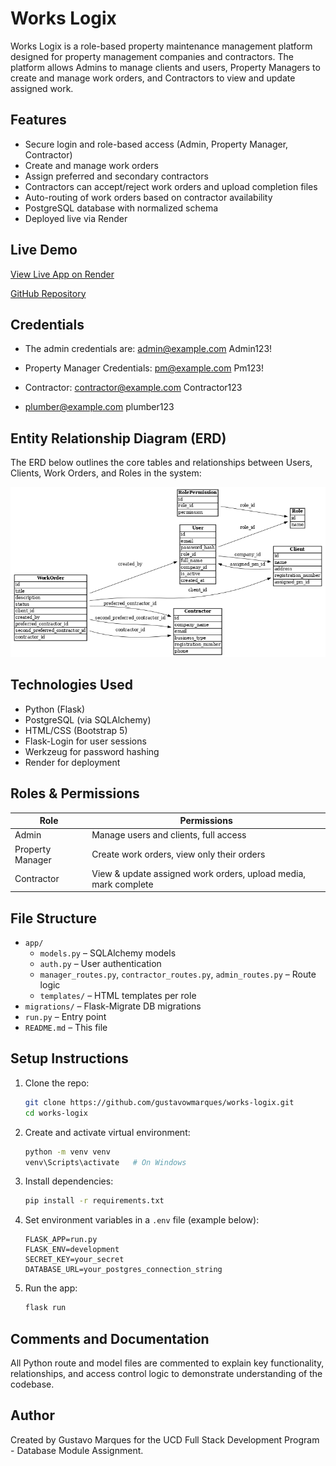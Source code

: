 # Works Logix

Works Logix is a role-based property maintenance management platform designed for property management companies and contractors. The platform allows Admins to manage clients and users, Property Managers to create and manage work orders, and Contractors to view and update assigned work.

## Features

- Secure login and role-based access (Admin, Property Manager, Contractor)
- Create and manage work orders
- Assign preferred and secondary contractors
- Contractors can accept/reject work orders and upload completion files
- Auto-routing of work orders based on contractor availability
- PostgreSQL database with normalized schema
- Deployed live via Render

## Live Demo

[View Live App on Render](https://works-logix.onrender.com)

[GitHub Repository](https://github.com/gustavowmarques/works-logix.git)

## Credentials

- The admin credentials are:
admin@example.com
Admin123!

- Property Manager Credentials:
pm@example.com
Pm123!

- Contractor:
contractor@example.com
Contractor123

- plumber@example.com
plumber123

## Entity Relationship Diagram (ERD)

The ERD below outlines the core tables and relationships between Users, Clients, Work Orders, and Roles in the system:

![ER Diagram](works_logix_er_diagram.png)

## Technologies Used

- Python (Flask)
- PostgreSQL (via SQLAlchemy)
- HTML/CSS (Bootstrap 5)
- Flask-Login for user sessions
- Werkzeug for password hashing
- Render for deployment

## Roles & Permissions

| Role            | Permissions                                                        |
|-----------------|---------------------------------------------------------------------|
| Admin           | Manage users and clients, full access                              |
| Property Manager| Create work orders, view only their orders                         |
| Contractor      | View & update assigned work orders, upload media, mark complete    |

## File Structure

- `app/`
  - `models.py` – SQLAlchemy models
  - `auth.py` – User authentication
  - `manager_routes.py`, `contractor_routes.py`, `admin_routes.py` – Route logic
  - `templates/` – HTML templates per role
- `migrations/` – Flask-Migrate DB migrations
- `run.py` – Entry point
- `README.md` – This file

## Setup Instructions

1. Clone the repo:
   ```bash
   git clone https://github.com/gustavowmarques/works-logix.git
   cd works-logix
   ```

2. Create and activate virtual environment:
   ```bash
   python -m venv venv
   venv\Scripts\activate   # On Windows
   ```

3. Install dependencies:
   ```bash
   pip install -r requirements.txt
   ```

4. Set environment variables in a `.env` file (example below):
   ```env
   FLASK_APP=run.py
   FLASK_ENV=development
   SECRET_KEY=your_secret
   DATABASE_URL=your_postgres_connection_string
   ```

5. Run the app:
   ```bash
   flask run
   ```

## Comments and Documentation

All Python route and model files are commented to explain key functionality, relationships, and access control logic to demonstrate understanding of the codebase.

## Author

Created by Gustavo Marques for the UCD Full Stack Development Program - Database Module Assignment.